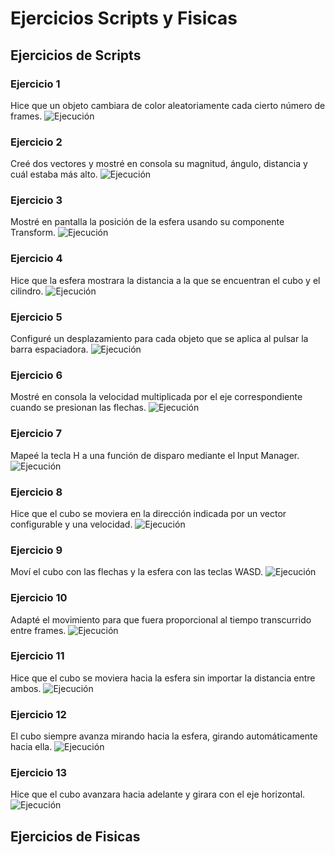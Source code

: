 # Ejercicios Scripts y Fisicas
## Ejercicios de Scripts
### Ejercicio 1
Hice que un objeto cambiara de color aleatoriamente cada cierto número de frames.
![Ejecución](introduccion-unity.gif)
### Ejercicio 2
Creé dos vectores y mostré en consola su magnitud, ángulo, distancia y cuál estaba más alto.
![Ejecución](introduccion-unity.gif)
### Ejercicio 3
Mostré en pantalla la posición de la esfera usando su componente Transform.
![Ejecución](introduccion-unity.gif)
### Ejercicio 4
Hice que la esfera mostrara la distancia a la que se encuentran el cubo y el cilindro.
![Ejecución](introduccion-unity.gif)
### Ejercicio 5
Configuré un desplazamiento para cada objeto que se aplica al pulsar la barra espaciadora.
![Ejecución](introduccion-unity.gif)
### Ejercicio 6
Mostré en consola la velocidad multiplicada por el eje correspondiente cuando se presionan las flechas.
![Ejecución](introduccion-unity.gif)
### Ejercicio 7
Mapeé la tecla H a una función de disparo mediante el Input Manager.
![Ejecución](introduccion-unity.gif)
### Ejercicio 8
Hice que el cubo se moviera en la dirección indicada por un vector configurable y una velocidad.
![Ejecución](introduccion-unity.gif)
### Ejercicio 9
Moví el cubo con las flechas y la esfera con las teclas WASD.
![Ejecución](introduccion-unity.gif)
### Ejercicio 10
Adapté el movimiento para que fuera proporcional al tiempo transcurrido entre frames.
![Ejecución](introduccion-unity.gif)
### Ejercicio 11
Hice que el cubo se moviera hacia la esfera sin importar la distancia entre ambos.
![Ejecución](introduccion-unity.gif)
### Ejercicio 12
El cubo siempre avanza mirando hacia la esfera, girando automáticamente hacia ella.
![Ejecución](introduccion-unity.gif)
### Ejercicio 13
Hice que el cubo avanzara hacia adelante y girara con el eje horizontal.
![Ejecución](introduccion-unity.gif)

## Ejercicios de Fisicas
